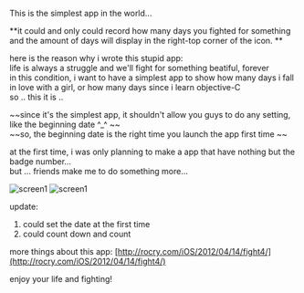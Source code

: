 This is the simplest app in the world... 

**it could and only could record how many days you fighted for something and the amount of days will display in the right-top corner of the icon. **

here is the reason why i wrote this stupid app:   
life is always a struggle and we'll fight for something beatiful, forever   
in this condition, i want to have a simplest app to show how many days i fall in love with a girl, or how many days since i learn objective-C   
so .. this it is ..

~~since it's the simplest app, it shouldn't allow you guys to do any setting, like the beginning date ^_^ ~~  
~~so, the beginning date is the right time you launch the app first time ~~

at the first time, i was only planning to make a app that have nothing but the badge number…   
but …  friends make me to do something more...

![screen1](http://i.minus.com/iNYK0vAocZcEl.png)
![screen1](http://i.minus.com/iIzqo7kHrXpDh.png)

update:  
1. could set the date at the first time  
2. could count down and count 

more things about this app:  [http://rocry.com/iOS/2012/04/14/fight4/](http://rocry.com/iOS/2012/04/14/fight4/)

enjoy your life and fighting!
